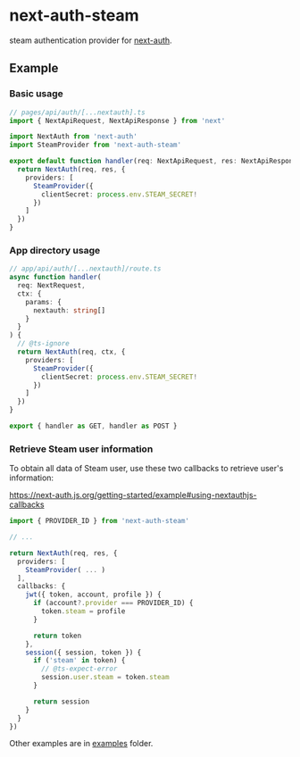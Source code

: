 # next-auth-steam

steam authentication provider for [next-auth](https://npm.im/next-auth).

## Example

### Basic usage

```ts
// pages/api/auth/[...nextauth].ts
import { NextApiRequest, NextApiResponse } from 'next'

import NextAuth from 'next-auth'
import SteamProvider from 'next-auth-steam'

export default function handler(req: NextApiRequest, res: NextApiResponse) {
  return NextAuth(req, res, {
    providers: [
      SteamProvider({
        clientSecret: process.env.STEAM_SECRET!
      })
    ]
  })
}
```

### App directory usage

```ts
// app/api/auth/[...nextauth]/route.ts
async function handler(
  req: NextRequest,
  ctx: {
    params: {
      nextauth: string[]
    }
  }
) {
  // @ts-ignore
  return NextAuth(req, ctx, {
    providers: [
      SteamProvider({
        clientSecret: process.env.STEAM_SECRET!
      })
    ]
  })
}

export { handler as GET, handler as POST }
```

### Retrieve Steam user information

To obtain all data of Steam user, use these two callbacks to retrieve user's information:

https://next-auth.js.org/getting-started/example#using-nextauthjs-callbacks

```ts
import { PROVIDER_ID } from 'next-auth-steam'

// ...

return NextAuth(req, res, {
  providers: [
    SteamProvider( ... )
  ],
  callbacks: {
    jwt({ token, account, profile }) {
      if (account?.provider === PROVIDER_ID) {
        token.steam = profile
      }

      return token
    },
    session({ session, token }) {
      if ('steam' in token) {
        // @ts-expect-error
        session.user.steam = token.steam
      }

      return session
    }
  }
})
```

Other examples are in [examples](examples) folder.
